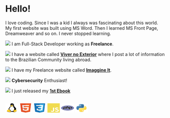 <h1>Hello!</h1>

<p>I love coding. Since I was a kid I always was fascinating about this world. My first website was built using MS Word. Then I learned MS Front Page, Dreamweaver and so on. I never stopped learning.</p>

<p><img src="https://github.com/user-attachments/assets/f89a7a45-6ca9-4393-b5a3-3878304bab46" width="20px">  I am Full-Stack Developer working as <strong>Freelance</strong>.</p>

<p><img src="https://github.com/user-attachments/assets/f3352ad1-c8ec-4009-87ba-d37097315bc6" width="20px">  I have a website called <strong><a href="http://www.vivernoexterior.com" target="_blank">Viver no Exterior</a></strong> where I post a lot of information to the Brazilian Community living abroad.</p>

<p><img src="https://github.com/user-attachments/assets/f11c9f28-4d7c-4707-92be-dc1d5ac9fc14" width="20px">  I have my Freelance website called <strong><a href="http://www.imaggineit.com" target="_blank">Imaggine It</a></strong>.</p>

<p><img src="https://github.com/user-attachments/assets/022fcd9a-2515-4279-b37e-9754117a2ecf" width="20px">  <strong>Cybersecurity</strong> Enthusiast!</p>

<p><img src="https://github.com/user-attachments/assets/78ad7cca-0ba0-4fb7-ba01-c9fc72c35706" width="20px">  I just released my <strong><a href="https://l.instagram.com/?u=https%3A%2F%2Fbuff.ly%2F412tGBk%3Ffbclid%3DPAZXh0bgNhZW0CMTEAAaYN_Vf-_vLXFfXA_g7L9DPhlGwpfYgHtTN0NVePQAX_pQ95Lo9LJ9ef7o0_aem_H6rGGIggaz8wGNLQv_Pf-w&e=AT3_e5IYl7EFzEJlfH-hFEKLdy2KuoZKEQAY7QWT5QyGVfGV7ktk6HhcGQRbHSqoLA-4ZJ9jrx8sxHRezZFLRrTkwq_4BW7G74lgadYCTwwjZ3buDqUpkg">1st Ebook</a></strong></p>

<div style="display: inline_block"><br>
  <img align="center" height="30" width="40" src="https://raw.githubusercontent.com/devicons/devicon/master/icons/linux/linux-original.svg">
  <img align="center" height="30" width="40" src="https://raw.githubusercontent.com/devicons/devicon/master/icons/html5/html5-original.svg">
  <img align="center" height="30" width="40" src="https://raw.githubusercontent.com/devicons/devicon/master/icons/css3/css3-original.svg">
  <img align="center" height="30" width="40" src="https://raw.githubusercontent.com/devicons/devicon/master/icons/javascript/javascript-plain.svg">
  <img align="center" height="30" width="40" src="https://raw.githubusercontent.com/devicons/devicon/master/icons/php/php-original.svg">
  <img align="center" height="30" width="40" src="https://raw.githubusercontent.com/devicons/devicon/master/icons/python/python-original.svg">
</div>
